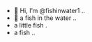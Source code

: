 - 👋 Hi, I’m @fishinwater1 ..
- 👋 a fish in the water ..
- a little fish .
- a fish ..
<!---
fishinwater1/fishinwater1 is a ✨ special ✨ repository because its `README.md` (this file) appears on your GitHub profile.
You can click the Preview link to take a look at your changes.
--->
